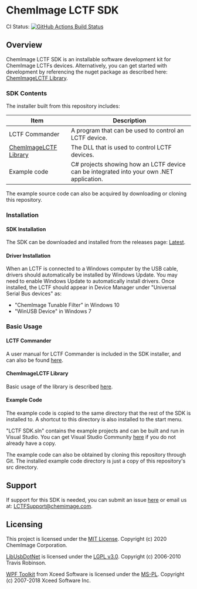 # ChemImage LCTF SDK
CI Status: <a href="https://github.com/ChemImageFT/ChemImageLctfSdk/actions?query=workflow%3ABuild">
<img alt="GitHub Actions Build Status"
src="https://github.com/ChemImageFT/ChemImageLctfSdk/workflows/Build/badge.svg"></a>

## Overview

ChemImage LCTF SDK is an installable software development kit for ChemImage LCTFs devices. Alternatively, you can get started with development by referencing the nuget package as described here: [ChemImageLCTF Library](https://github.com/ChemImageFT/ChemImageLCTF#Installation).

### SDK Contents

The installer built from this repository includes:

| Item | Description |
|--|--|
|LCTF Commander| A program that can be used to control an LCTF device. |
|[ChemImageLCTF Library](https://github.com/ChemImageFT/ChemImageLCTF)| The DLL that is used to control LCTF devices. |
|Example code| C# projects showing how an LCTF device can be integrated into your own .NET application. |

The example source code can also be acquired by downloading or cloning this repository.

### Installation

#### SDK Installation
The SDK can be downloaded and installed from the releases page:
[Latest](https://github.com/ChemImageFT/ChemImageLctfSdk/releases/latest).

#### Driver Installation
When an LCTF is connected to a Windows computer by the USB cable, drivers should automatically be installed by
Windows Update. You may need to enable Windows Update to automatically install drivers. Once installed, the LCTF
should appear in Device Manager under "Universal Serial Bus devices" as:
- "ChemImage Tunable Filter" in Windows 10
- "WinUSB Device" in Windows 7

### Basic Usage

#### LCTF Commander
A user manual for LCTF Commander is included in the SDK installer, and can also be found
[here](https://github.com/ChemImageFT/ChemImageLctfSdk/blob/master/Installer/SdkSetup/LCTFCommanderUserManual.pdf).

#### ChemImageLCTF Library
Basic usage of the library is described [here](https://github.com/ChemImageFT/ChemImageLCTF#Basic-Usage).

#### Example Code
The example code is copied to the same directory that the rest of the SDK is installed to. A shortcut to this directory is also installed to the start menu.

"LCTF SDK.sln" contains the example projects and can be built and run in Visual Studio. You can get Visual Studio Community [here](https://visualstudio.microsoft.com/) if you do not already have a copy.

The example code can also be obtained by cloning this repository through Git. The installed example code directory is just a copy of this repository's src directory.

## Support
If support for this SDK is needed, you can submit an issue
[here](https://github.com/ChemImageFT/ChemImageLctfSdk/issues/new) or email us at: [LCTFSupport@chemimage.com](mailto:LCTFSupport@chemimage.com).

## Licensing 
This project is licensed under the [MIT License](LICENSE). Copyright (c) 2020 ChemImage Corporation.

[LibUsbDotNet](https://github.com/LibUsbDotNet/LibUsbDotNet/) is licensed under the
[LGPL v3.0](https://github.com/LibUsbDotNet/LibUsbDotNet/blob/master/LICENSE).
Copyright (c) 2006-2010 Travis Robinson.

[WPF Toolkit](https://github.com/xceedsoftware/wpftoolkit/tree/3.6.0) from Xceed Software is licensed under the
[MS-PL](https://github.com/xceedsoftware/wpftoolkit/blob/3.6.0/license.md).
Copyright (c) 2007-2018 Xceed Software Inc.
